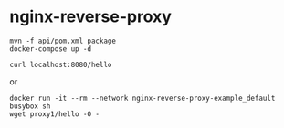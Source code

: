 # nginx-reverse-proxy

```
mvn -f api/pom.xml package
docker-compose up -d
```

```
curl localhost:8080/hello
```

or

```
docker run -it --rm --network nginx-reverse-proxy-example_default busybox sh
wget proxy1/hello -O -
```
